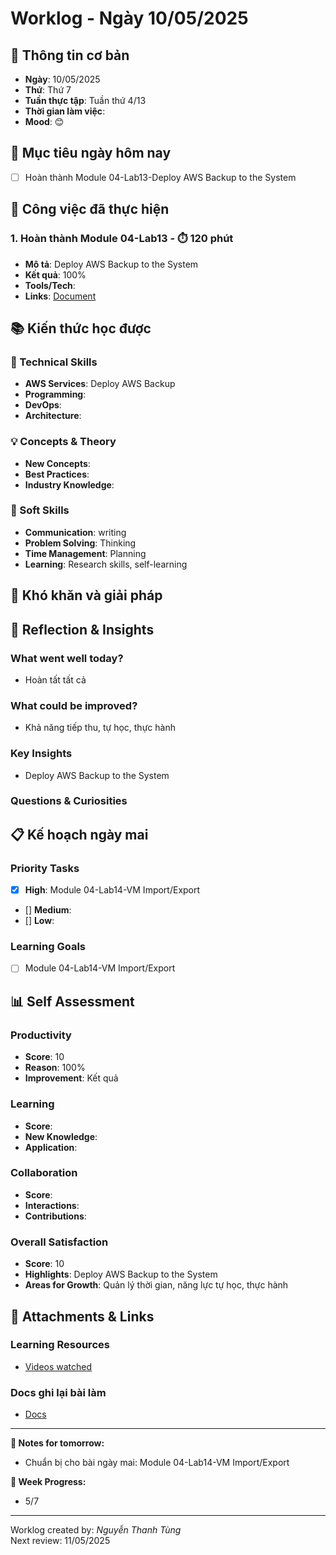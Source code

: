 # Worklog - Ngày 10/05/2025

## 📅 Thông tin cơ bản
- **Ngày**: 10/05/2025
- **Thứ**: Thứ 7
- **Tuần thực tập**: Tuần thứ 4/13
- **Thời gian làm việc**: 
- **Mood**: 😊

## 🎯 Mục tiêu ngày hôm nay
- [ ] Hoàn thành Module 04-Lab13-Deploy AWS Backup to the System

## 💼 Công việc đã thực hiện

### 1. Hoàn thành Module 04-Lab13 - ⏱️ 120 phút
- **Mô tả**: Deploy AWS Backup to the System
- **Kết quả**: 100%
- **Tools/Tech**: 
- **Links**: [Document](https://docs.google.com/document/d/1jCs6VcZ1p-7aiUAHrhqI7c7-eau0qEjmFjspYyS3QHU/edit?usp=sharing)

## 📚 Kiến thức học được

### 🔧 Technical Skills
- **AWS Services**: Deploy AWS Backup
- **Programming**: 
- **DevOps**: 
- **Architecture**: 

### 💡 Concepts & Theory
- **New Concepts**: 
- **Best Practices**: 
- **Industry Knowledge**: 

### 🤝 Soft Skills
- **Communication**: writing
- **Problem Solving**: Thinking
- **Time Management**: Planning
- **Learning**: Research skills, self-learning

## 🚧 Khó khăn và giải pháp

## 💭 Reflection & Insights

### What went well today?
- Hoàn tất tất cả

### What could be improved?
- Khả năng tiếp thu, tự học, thực hành

### Key Insights
- Deploy AWS Backup to the System

### Questions & Curiosities

## 📋 Kế hoạch ngày mai

### Priority Tasks
- [x] **High**: Module 04-Lab14-VM Import/Export
- [] **Medium**: 
- [] **Low**: 

### Learning Goals
- [ ] Module 04-Lab14-VM Import/Export

## 📊 Self Assessment

### Productivity
- **Score**: 10
- **Reason**: 100%
- **Improvement**: Kết quả

### Learning
- **Score**: 
- **New Knowledge**: 
- **Application**: 

### Collaboration
- **Score**: 
- **Interactions**: 
- **Contributions**: 

### Overall Satisfaction
- **Score**: 10
- **Highlights**: Deploy AWS Backup to the System
- **Areas for Growth**: Quản lý thời gian, năng lực tự học, thực hành


## 📎 Attachments & Links

### Learning Resources
- [Videos watched](https://www.youtube.com/watch?v=IHxgFMlL3y8&list=PLahN4TLWtox2a3vElknwzU_urND8hLn1i&index=107&pp=iAQB)

### Docs ghi lại bài làm
- [Docs](https://docs.google.com/document/d/1jCs6VcZ1p-7aiUAHrhqI7c7-eau0qEjmFjspYyS3QHU/edit?usp=sharing)

---

**📝 Notes for tomorrow:**
- Chuẩn bị cho bài ngày mai: Module 04-Lab14-VM Import/Export

**🎯 Week Progress:**
- 5/7

---
Worklog created by: *Nguyễn Thanh Tùng*  
Next review: 11/05/2025
